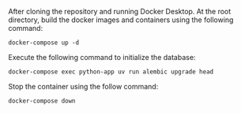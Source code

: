 After cloning the repository and running Docker Desktop. At the root directory, build the docker images and containers using the following command:

`docker-compose up -d`

Execute the following command to initialize the database:

`docker-compose exec python-app uv run alembic upgrade head`

Stop the container using the follow command:

`docker-compose down`

